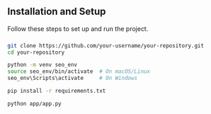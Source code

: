 ## Installation and Setup

Follow these steps to set up and run the project.

###
```bash
git clone https://github.com/your-username/your-repository.git
cd your-repository

python -m venv seo_env
source seo_env/bin/activate  # On macOS/Linux
seo_env\Scripts\activate     # On Windows

pip install -r requirements.txt

python app/app.py
